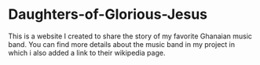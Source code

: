 # Daughters-of-Glorious-Jesus
This is a website I created to share the story of my favorite Ghanaian music band.
You can find more details about the music band in my project in which i also added a link to their wikipedia page.
